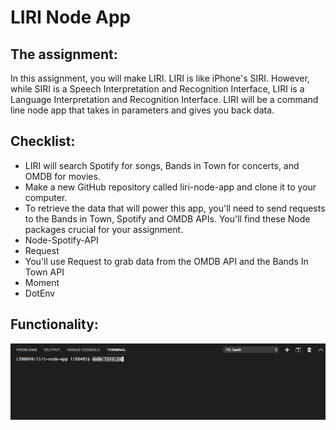 # LIRI Node App

## The assignment:
In this assignment, you will make LIRI. LIRI is like iPhone's SIRI. However, while SIRI is a Speech Interpretation and Recognition Interface, LIRI is a Language Interpretation and Recognition Interface. LIRI will be a command line node app that takes in parameters and gives you back data.

## Checklist:
* LIRI will search Spotify for songs, Bands in Town for concerts, and OMDB for movies.
* Make a new GitHub repository called liri-node-app and clone it to your computer.
* To retrieve the data that will power this app, you'll need to send requests to the Bands in Town, Spotify and OMDB APIs. You'll find these Node packages crucial for your assignment.
* Node-Spotify-API
* Request
* You'll use Request to grab data from the OMDB API and the Bands In Town API
* Moment
* DotEnv

## Functionality:

![Step 1](/assets/step1.png)

